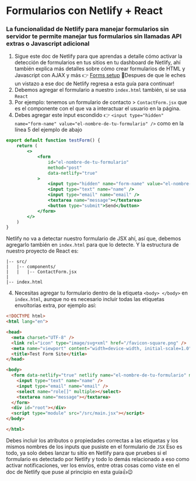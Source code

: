# Formularios con Netlify + React
### La funcionalidad de Netlify para manejar formularios sin servidor te permite manejar tus formularios sin llamadas API extras o Javascript adicional
1. Sigue este doc de Netlify para que aprendas a detalle cómo activar la detección de formularios en tus sitios en tu dashboard de Netlify, ahí también explica más detalles sobre cómo crear formularios de HTML y Javascript con AJAX y más 👉 [Forms setup](https://docs.netlify.com/forms/setup/?_gl=1%2a1bsh0js%2a_gcl_au%2aOTc5MDY2NzU4LjE3MjkxMTM4Njg)
🤚Despues de que le eches un vistazo a ese doc de Netlify regresa a esta guía para continuar!
2. Debemos agregar el formulario a nuestro `index.html` también, si se usa `React`
3. Por ejemplo: tenemos un formulario de contacto > `ContactForm.jsx` que es el componente con el que va a interactuar el usuario en la página.
4. Debes agregar este input escondido 👉 `<input type="hidden" name="form-name" value="el-nombre-de-tu-formulario" />` como en la línea 5 del ejemplo de abajo

```jsx title="TestForm.jsx" hl_lines="4-10" linenums="1"
export default function testForm() {
    return (
        <>
            <form 
                id="el-nombre-de-tu-formulario" 
                method="post" 
                data-netlify="true"
            >
                <input type="hidden" name="form-name" value="el-nombre-de-tu-formulario" />
                <input type="text" name="name" />
                <input type="email" name="email" />
                <textarea name="message"></textarea>
                <button type="submit">Send</button>
            </form>
        </>
    )
}

```
Netlify no va a detectar nuestro formulario de JSX ahí, así que, debemos agregarlo también en `index.html` para que lo detecte. Y la estructura de nuestro proyecto de React es:
```
|-- src/ 
|   |-- components/
|   |   |-- ContactForm.jsx
|
|-- index.html
```
4. Necesitas agregar tu formulario dentro de la etiqueta `<body> </body>` en `index.html`, aunque no es necesario incluir todas las etiquetas envoltorias extra, por ejemplo así:

```html title="index.html" hl_lines="12-17" linenums="1"
<!DOCTYPE html>
<html lang="en">

<head>
  <meta charset="UTF-8" />
  <link rel="icon" type="image/svg+xml" href="/favicon-square.png" />
  <meta name="viewport" content="width=device-width, initial-scale=1.0" />
  <title>Test Form Site</title>
</head>

<body>
  <form data-netlify="true" netlify name="el-nombre-de-tu-formulario" method="post" hidden>
    <input type="text" name="name" />
    <input type="email" name="email" />
    <select name="role[]" multiple></select>
    <textarea name="message"></textarea>
  </form>
  <div id="root"></div>
  <script type="module" src="/src/main.jsx"></script>
</body>

</html>
```
Debes incluir los atributos o propiedades correctas a las etiquetas y los mismos nombres de los inputs que pusiste en el formulario de `JSX`
Eso es todo, ya solo debes lanzar tu sitio en Netlify para que pruebes si el formulario es detectado por Netlify y todo lo demás relacionado a eso como activar notificaciones, ver los envíos, entre otras cosas como viste en el doc de Netlify que puse al principio en esta guía👍😉